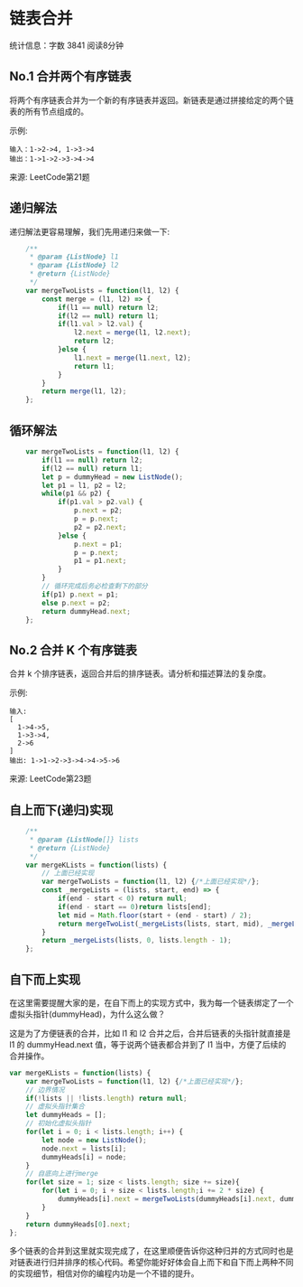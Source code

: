 # 链表合并

统计信息：字数 3841  阅读8分钟


## No.1 合并两个有序链表

将两个有序链表合并为一个新的有序链表并返回。新链表是通过拼接给定的两个链表的所有节点组成的。

示例:

    输入：1->2->4, 1->3->4
    输出：1->1->2->3->4->4

来源: LeetCode第21题

## 递归解法

递归解法更容易理解，我们先用递归来做一下:

~~~js
    /**
     * @param {ListNode} l1
     * @param {ListNode} l2
     * @return {ListNode}
     */
    var mergeTwoLists = function(l1, l2) {
        const merge = (l1, l2) => {
            if(l1 == null) return l2;
            if(l2 == null) return l1;
            if(l1.val > l2.val) {
                l2.next = merge(l1, l2.next);
                return l2;
            }else {
                l1.next = merge(l1.next, l2);
                return l1;
            }
        }
        return merge(l1, l2);
    };
~~~

## 循环解法

~~~js
    var mergeTwoLists = function(l1, l2) {
        if(l1 == null) return l2;
        if(l2 == null) return l1;
        let p = dummyHead = new ListNode();
        let p1 = l1, p2 = l2;
        while(p1 && p2) {
            if(p1.val > p2.val) {
                p.next = p2;
                p = p.next;
                p2 = p2.next;
            }else {
                p.next = p1;
                p = p.next;
                p1 = p1.next;
            }
        }
        // 循环完成后务必检查剩下的部分
        if(p1) p.next = p1;
        else p.next = p2;
        return dummyHead.next;
    };
~~~

## No.2 合并 K 个有序链表

合并 k 个排序链表，返回合并后的排序链表。请分析和描述算法的复杂度。

示例:

    输入:
    [
      1->4->5,
      1->3->4,
      2->6
    ]
    输出: 1->1->2->3->4->4->5->6

来源: LeetCode第23题

## 自上而下(递归)实现

~~~js
    /**
     * @param {ListNode[]} lists
     * @return {ListNode}
     */
    var mergeKLists = function(lists) {
        // 上面已经实现
        var mergeTwoLists = function(l1, l2) {/*上面已经实现*/};
        const _mergeLists = (lists, start, end) => {
            if(end - start < 0) return null;
            if(end - start == 0)return lists[end];
            let mid = Math.floor(start + (end - start) / 2);
            return mergeTwoList(_mergeLists(lists, start, mid), _mergeLists(lists, mid + 1, end));
        }
        return _mergeLists(lists, 0, lists.length - 1);
    };
~~~

## 自下而上实现

在这里需要提醒大家的是，在自下而上的实现方式中，我为每一个链表绑定了一个虚拟头指针(dummyHead)，为什么这么做？

这是为了方便链表的合并，比如 l1 和 l2 合并之后，合并后链表的头指针就直接是 l1 的 dummyHead.next 值，等于说两个链表都合并到了 l1 当中，方便了后续的合并操作。

~~~js
var mergeKLists = function(lists) {
    var mergeTwoLists = function(l1, l2) {/*上面已经实现*/};
    // 边界情况
    if(!lists || !lists.length) return null;
    // 虚拟头指针集合
    let dummyHeads = [];
    // 初始化虚拟头指针
    for(let i = 0; i < lists.length; i++) {
        let node = new ListNode();
        node.next = lists[i];
        dummyHeads[i] = node;
    }
    // 自底向上进行merge
    for(let size = 1; size < lists.length; size += size){
        for(let i = 0; i + size < lists.length;i += 2 * size) {
            dummyHeads[i].next = mergeTwoLists(dummyHeads[i].next, dummyHeads[i + size].next);
        }
    }
    return dummyHeads[0].next;
};

~~~

多个链表的合并到这里就实现完成了，在这里顺便告诉你这种归并的方式同时也是对链表进行归并排序的核心代码。希望你能好好体会自上而下和自下而上两种不同的实现细节，相信对你的编程内功是一个不错的提升。

